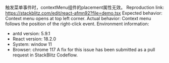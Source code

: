 触发菜单事件时，contextMenu组件的placement属性无效。
Reproduction link: <https://stackblitz.com/edit/react-afmn92?file=demo.tsx>
Expected behavior: Context menu opens at top left corner.
Actual behavior: Context menu follows the position of the right-click event.
Environment information:

- antd version: 5.9.1
- React version: 18.2.0
- System: window 11
- Browser: chrome 117
  A fix for this issue has been submitted as a pull request in StackBlitz Codeflow.
